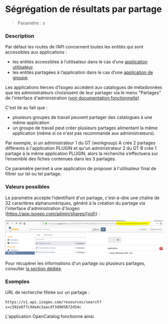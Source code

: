# Ségrégation de résultats par partage

> Paramètre : s

### Description

Par défaut les routes de l’API concernent toutes les entités qui sont accessibles aux applications :
* les entités accessibles à l’utilisateur dans le cas d’une [application utilisateur](/authentication/usersapps.md).
* les entités partagées à l’application dans le cas d’une [application de groupe](/authentication/groupsapps.md).

Les applications tierces d'Isogeo accèdent aux catalogues de métadonnées que les administrateurs choisissent de leur partager via le menu "Partages" de l'interface d'administration ([voir documentation fonctionnelle](http://help.isogeo.com/fr/features/admin/shares.html)).

C'est lié au fait que :

* plusieurs groupes de travail peuvent partager des catalogues à une même application
* un groupe de travail peut créer plusieurs partages alimentant la même application (même si ce n'est pas recommandé aux administrateurs).

Par exemple, si un administrateur 1 du  GT (workgroup) A crée 2 partages différents à l'application PLUGIN et qu'un administrateur 2 du GT B crée 1 partage à la même application PLUGIN, alors la recherche s’effectuera sur l’ensemble des fiches contenues dans les 3 partages.

Ce paramètre permet à une application de proposer à l'utilisateur final de filtrer sur tel ou tel partage.

### Valeurs possibles

Le paramètre accepte l'identifiant d'un partage, c'est-à-dire une chaîne de 32 caractères alphanumériques, généré à la création du partage via l'interface d'administration d'Isogeo \(https://app.isogeo.com/admin/shares/{sid}) :

![](../../assets/api_share_id_app_admin.PNG "Identifiant d\'un partage dans l\'interface d\'administration")

Pour récupérer les informations d'un partage ou plusieurs partages, consulter [la section dédiée](/shares.md).


### Exemples

URL de recherche filtrée sur un partage :

```
https://v1.api.isogeo.com/resources/search?s=c502e8f7c9da4c3aacdf3d905672d54c
```

L'application OpenCatalog fonctionne ainsi.


